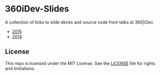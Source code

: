 # 360iDev-Slides

A collection of links to slide decks and source code from talks at 360|iDev.

* [2015](2015-Slides.md)
* [2014](2014-Slides.md)

## License

This repo is licensed under the MIT License. See the [LICENSE](LICENSE.md) file for rights and limitations.

